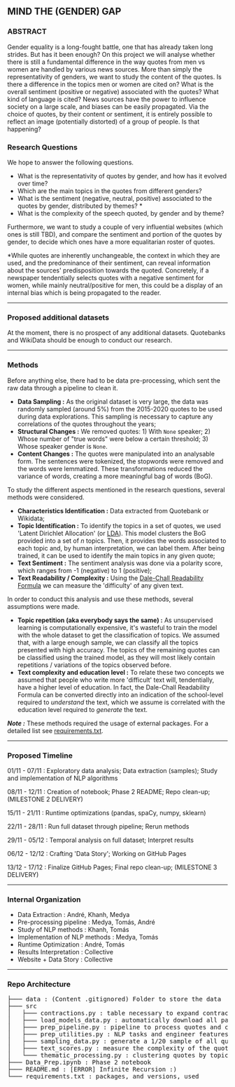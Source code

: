 ## MIND THE (GENDER) GAP

### ABSTRACT

Gender equality is a long-fought battle, one that has already taken long strides. But has it been enough? On this project we will analyse whether there is still a fundamental difference in the way quotes from men vs women are handled by various news sources. More than simply the representativity of genders, we want to study the content of the quotes. Is there a difference in the topics men or women are cited on? What is the overall sentiment (positive or negative) associated with the quotes? What kind of language is cited?
News sources have the power to influence society on a large scale, and biases can be easily propagated. Via the choice of quotes, by their content or sentiment, it is entirely possible to reflect an image (potentially distorted) of a group of people. Is that happening?

### Research Questions

We hope to answer the following questions.

- What is the representativity of quotes by gender, and how has it evolved over time?
- Which are the main topics in the quotes from different genders?
- What is the sentiment (negative, neutral, positive) associated to the quotes by gender, distributed by themes? *
- What is the complexity of the speech quoted, by gender and by theme?

Furthermore, we want to study a couple of very influential websites (which ones is still TBD), and compare the sentiment and portion of the quotes by gender, to decide which ones have a more equalitarian roster of quotes.

\*While quotes are inherently unchangeable, the context in which they are used, and the predominance of their sentiment, can reveal information about the sources' predisposition towards the quoted. Concretely, if a newspaper tendentially selects quotes with a negative sentiment for women, while mainly neutral/positive for men, this could be a display of an internal bias which is being propagated to the reader.

---

### Proposed additional datasets

At the moment, there is no prospect of any additional datasets. Quotebanks and WikiData should be enough to conduct our research.

---

### Methods

Before anything else, there had to be data pre-processing, which sent the raw data through a pipeline to clean it.

- **Data Sampling :** As the original dataset is very large, the data was randomly sampled (around 5%) from the 2015-2020 quotes to be used during data explorations. This sampling is necessary to capture any correlations of the quotes throughout the years;
- **Structural Changes :** We removed quotes: 1) With `None` speaker; 2) Whose number of "true words" were below a certain threshold; 3) Whose speaker gender is `None`.
- **Content Changes :** The quotes were manipulated into an analysable form. The sentences were tokenized, the stopwords were removed and the words were lemmatized. These transformations reduced the variance of words, creating a more meaningful bag of words (BoG).

To study the different aspects mentioned in the research questions, several methods were considered.

- **Characteristics Identification :** Data extracted from Quotebank or Wikidata;
- **Topic Identification :** To identify the topics in a set of quotes, we used 'Latent Dirichlet Allocation' (or [LDA](https://en.wikipedia.org/wiki/Latent_Dirichlet_allocation)). This model clusters the BoG provided into a set of *n* topics. Then, it provides the words associated to each topic and, by human interpretation, we can label them. After being trained, it can be used to identify the main topics in any given quote;
- **Text Sentiment :** The sentiment analysis was done via a polarity score, which ranges from -1 (negative) to 1 (positive);
- **Text Readability / Complexity :** Using the [Dale-Chall Readability Formula](https://en.wikipedia.org/wiki/Dale%E2%80%93Chall_readability_formula) we can measure the 'difficulty' of any given text.

In order to conduct this analysis and use these methods, several assumptions were made. 

- **Topic repetition (aka everybody says the same) :** As unsupervised learning is computationally expensive, it's wasteful to train the model with the whole dataset to get the classification of topics. We assumed that, with a large enough sample, we can classify all the topics presented with high accuracy. The topics of the remaining quotes can be classified using the trained model, as they will most likely contain repetitions / variations of the topics observed before.
- **Text complexity and education level :** To relate these two concepts we assumed that people who write more 'difficult' text will, tendentially, have a higher level of education. In fact, the Dale-Chall Readability Formula can be converted directly into an indication of the school-level required to *understand* the text, which we assume is correlated with the education level required to *generate* the text.

**_Note :_** These methods required the usage of external packages. For a detailed list see [requirements.txt](https://github.com/epfl-ada/ada-2021-project-madam/blob/main/requirements.txt).

---

### Proposed Timeline

01/11 - 07/11 : Exploratory data analysis; Data extraction (samples); Study and implementation of NLP algorithms

08/11 - 12/11 : Creation of notebook; Phase 2 README; Repo clean-up; (MILESTONE 2 DELIVERY)

15/11 - 21/11 : Runtime optimizations (pandas, spaCy, numpy, sklearn)

22/11 - 28/11 : Run full dataset through pipeline; Rerun methods

29/11 - 05/12 : Temporal analysis on full dataset; Interpret results

06/12 - 12/12 : Crafting 'Data Story'; Working on GitHub Pages

13/12 - 17/12 : Finalize GitHub Pages; Final repo clean-up; (MILESTONE 3 DELIVERY)

---

### Internal Organization

- Data Extraction : André, Khanh, Medya
- Pre-processing pipeline : Medya, Tomás, André
- Study of NLP methods : Khanh, Tomás
- Implementation of NLP methods : Medya, Tomás
- Runtime Optimization : André, Tomás
- Results Interpretation : Collective
- Website + Data Story : Collective

---

### Repo Architecture
<pre>
├─── data : (Content .gitignored) Folder to store the data
├─── src
│   ├─── contractions.py : table necessary to expand contractions
│   ├─── load_models_data.py : automatically download all packages from nltk and spaCy
│   ├─── prep_pipeline.py : pipeline to process quotes and create dataframe with the features for analysis
│   ├─── prep_utilities.py : NLP tasks and engineer features for the dataset 
│   ├─── sampling_data.py : generate a 1/20 sample of all quotes
│   ├─── text_scores.py : measure the complexity of the quotes
│   └─── thematic_processing.py : clustering quotes by topics
├─── Data_Prep.ipynb : Phase 2 notebook
├─── README.md : [ERROR] Infinite Recursion :)
└─── requirements.txt : packages, and versions, used
</pre>
